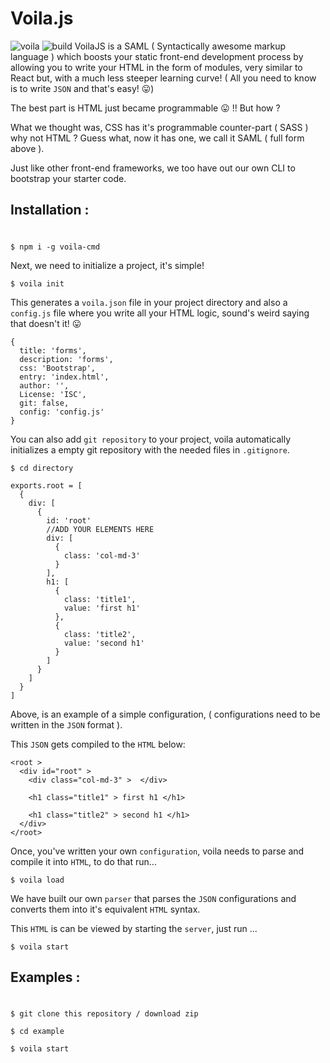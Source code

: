 # Voila.js
![voila](https://img.shields.io/badge/npm-v1.2.0-blue.svg) ![build](https://img.shields.io/badge/build-passing-green.svg)
VoilaJS is a  SAML ( Syntactically awesome markup language ) which boosts your static front-end development process by allowing you to write your HTML in the form of modules, very similar to React but, with a much less steeper learning curve! ( All you need to know is to write `JSON` and that's easy! :stuck_out_tongue:)

The best part is HTML just became programmable :stuck_out_tongue: !! But how ?

What we thought was, CSS has it's programmable counter-part ( SASS ) why not HTML ? Guess what, now it has one, we call it SAML ( full form above ).

Just like other front-end frameworks, we too have out our own CLI to bootstrap your starter code.


## Installation :
#
```
$ npm i -g voila-cmd
```

Next, we need to initialize a project, it's simple!

```
$ voila init
```

This generates a `voila.json` file in your project directory and also a `config.js` file where you write all your HTML logic, sound's weird saying that doesn't it! :stuck_out_tongue:

```
{
  title: 'forms',
  description: 'forms',
  css: 'Bootstrap',
  entry: 'index.html',
  author: '',
  License: 'ISC',
  git: false,
  config: 'config.js'
}
```
You can also add `git repository` to your project, voila automatically initializes a empty git repository with the needed files in `.gitignore`.

```
$ cd directory
```

```
exports.root = [
  {
    div: [
      {
        id: 'root'
        //ADD YOUR ELEMENTS HERE
        div: [
          {
            class: 'col-md-3'
          }
        ],
        h1: [
          {
            class: 'title1',
            value: 'first h1'
          },
          {
            class: 'title2',
            value: 'second h1'
          }
        ]
      }
    ]
  }
]
```

Above, is an example of a simple configuration, ( configurations need to be written in the `JSON` format ).

This `JSON` gets compiled to the `HTML` below:

```
<root >
  <div id="root" >
    <div class="col-md-3" >  </div>

    <h1 class="title1" > first h1 </h1>

    <h1 class="title2" > second h1 </h1>
  </div>
</root>
```


Once, you've written your own `configuration`, voila needs to parse and compile it into `HTML`, to do that run...


```
$ voila load
```

We have built our own `parser` that parses the `JSON` configurations and converts them into it's equivalent `HTML` syntax.

This `HTML` is can be viewed by starting the `server`, just run ...

```
$ voila start
```

## Examples :
#
```
$ git clone this repository / download zip
```

```
$ cd example
```

```
$ voila start
```
